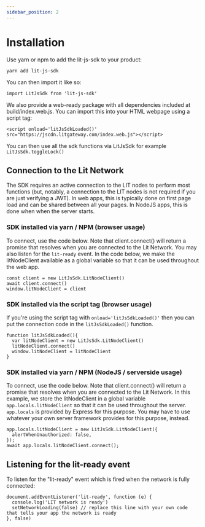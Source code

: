 ```yaml
---
sidebar_position: 2
---
```


# Installation

Use yarn or npm to add the lit-js-sdk to your product:

```
yarn add lit-js-sdk
```

You can then import it like so:

```
import LitJsSdk from 'lit-js-sdk'
```

We also provide a web-ready package with all dependencies included at build/index.web.js. You can import this into your HTML webpage using a script tag:

```
<script onload='litJsSdkLoaded()' src="https://jscdn.litgateway.com/index.web.js"></script>
```

You can then use all the sdk functions via LitJsSdk for example `LitJsSdk.toggleLock()`

## Connection to the Lit Network

The SDK requires an active connection to the LIT nodes to perform most functions (but, notably, a connection to the LIT nodes is not required if you are just verifying a JWT). In web apps, this is typically done on first page load and can be shared between all your pages. In NodeJS apps, this is done when when the server starts.

### SDK installed via yarn / NPM (browser usage)

To connect, use the code below. Note that client.connect() will return a promise that resolves when you are connected to the Lit Network. You may also listen for the `lit-ready` event. In the code below, we make the litNodeClient available as a global variable so that it can be used throughout the web app.

```
const client = new LitJsSdk.LitNodeClient()
await client.connect()
window.litNodeClient = client
```

### SDK installed via the script tag (browser usage)

If you're using the script tag with `onload='litJsSdkLoaded()'` then you can put the connection code in the `litJsSdkLoaded()` function.

```
function litJsSdkLoaded(){
  var litNodeClient = new LitJsSdk.LitNodeClient()
  litNodeClient.connect()
  window.litNodeClient = litNodeClient
}
```

### SDK installed via yarn / NPM (NodeJS / serverside usage)

To connect, use the code below. Note that client.connect() will return a promise that resolves when you are connected to the Lit Network. In this example, we store the litNodeClient in a global variable `app.locals.litNodeClient` so that it can be used throughout the server. `app.locals` is provided by Express for this purpose. You may have to use whatever your own server framework provides for this purpose, instead.

```
app.locals.litNodeClient = new LitJsSdk.LitNodeClient({
  alertWhenUnauthorized: false,
});
await app.locals.litNodeClient.connect();
```

## Listening for the lit-ready event

To listen for the "lit-ready" event which is fired when the network is fully connected:

```
document.addEventListener('lit-ready', function (e) {
  console.log('LIT network is ready')
  setNetworkLoading(false) // replace this line with your own code that tells your app the network is ready
}, false)
```
